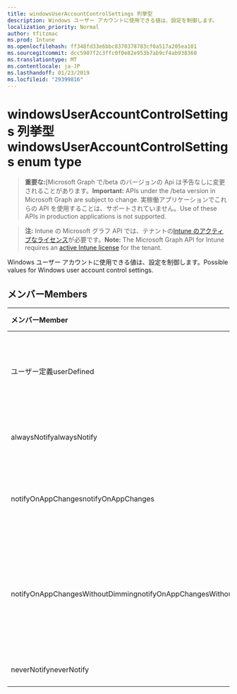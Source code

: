```yaml
---
title: windowsUserAccountControlSettings 列挙型
description: Windows ユーザー アカウントに使用できる値は、設定を制御します。
localization_priority: Normal
author: tfitzmac
ms.prod: Intune
ms.openlocfilehash: ff348fd33e6bbc8370378783cf0a517a205ea101
ms.sourcegitcommit: dcc5907f2c3ffc0f0e82e953b7ab9cf4ab938360
ms.translationtype: MT
ms.contentlocale: ja-JP
ms.lasthandoff: 01/23/2019
ms.locfileid: "29399816"
---
```

# <a name="windowsuseraccountcontrolsettings-enum-type"></a><span data-ttu-id="569ee-103">windowsUserAccountControlSettings 列挙型</span><span class="sxs-lookup"><span data-stu-id="569ee-103">windowsUserAccountControlSettings enum type</span></span>

> <span data-ttu-id="569ee-104">**重要な:**[Microsoft Graph で/beta のバージョンの Api は予告なしに変更されることがあります。</span><span class="sxs-lookup"><span data-stu-id="569ee-104">**Important:** APIs under the /beta version in Microsoft Graph are subject to change.</span></span> <span data-ttu-id="569ee-105">実稼働アプリケーションでこれらの API を使用することは、サポートされていません。</span><span class="sxs-lookup"><span data-stu-id="569ee-105">Use of these APIs in production applications is not supported.</span></span>

> <span data-ttu-id="569ee-106">**注:** Intune の Microsoft グラフ API では、テナントの[Intune のアクティブなライセンス](https://go.microsoft.com/fwlink/?linkid=839381)が必要です。</span><span class="sxs-lookup"><span data-stu-id="569ee-106">**Note:** The Microsoft Graph API for Intune requires an [active Intune license](https://go.microsoft.com/fwlink/?linkid=839381) for the tenant.</span></span>

<span data-ttu-id="569ee-107">Windows ユーザー アカウントに使用できる値は、設定を制御します。</span><span class="sxs-lookup"><span data-stu-id="569ee-107">Possible values for Windows user account control settings.</span></span>

## <a name="members"></a><span data-ttu-id="569ee-108">メンバー</span><span class="sxs-lookup"><span data-stu-id="569ee-108">Members</span></span>
|<span data-ttu-id="569ee-109">メンバー</span><span class="sxs-lookup"><span data-stu-id="569ee-109">Member</span></span>|<span data-ttu-id="569ee-110">値</span><span class="sxs-lookup"><span data-stu-id="569ee-110">Value</span></span>|<span data-ttu-id="569ee-111">説明</span><span class="sxs-lookup"><span data-stu-id="569ee-111">Description</span></span>|
|:---|:---|:---|
|<span data-ttu-id="569ee-112">ユーザー定義</span><span class="sxs-lookup"><span data-stu-id="569ee-112">userDefined</span></span>|<span data-ttu-id="569ee-113">0</span><span class="sxs-lookup"><span data-stu-id="569ee-113">0</span></span>|<span data-ttu-id="569ee-114">ユーザー定義、既定値、ない目的。</span><span class="sxs-lookup"><span data-stu-id="569ee-114">User Defined, default value, no intent.</span></span>|
|<span data-ttu-id="569ee-115">alwaysNotify</span><span class="sxs-lookup"><span data-stu-id="569ee-115">alwaysNotify</span></span>|<span data-ttu-id="569ee-116">1</span><span class="sxs-lookup"><span data-stu-id="569ee-116">1</span></span>|<span data-ttu-id="569ee-117">常に次のように通知します。</span><span class="sxs-lookup"><span data-stu-id="569ee-117">Always notify.</span></span>|
|<span data-ttu-id="569ee-118">notifyOnAppChanges</span><span class="sxs-lookup"><span data-stu-id="569ee-118">notifyOnAppChanges</span></span>|<span data-ttu-id="569ee-119">2</span><span class="sxs-lookup"><span data-stu-id="569ee-119">2</span></span>|<span data-ttu-id="569ee-120">アプリケーションの変更を通知します。</span><span class="sxs-lookup"><span data-stu-id="569ee-120">Notify on app changes.</span></span>|
|<span data-ttu-id="569ee-121">notifyOnAppChangesWithoutDimming</span><span class="sxs-lookup"><span data-stu-id="569ee-121">notifyOnAppChangesWithoutDimming</span></span>|<span data-ttu-id="569ee-122">3</span><span class="sxs-lookup"><span data-stu-id="569ee-122">3</span></span>|<span data-ttu-id="569ee-123">デスクトップを暗転しないアプリケーションの変更を通知します。</span><span class="sxs-lookup"><span data-stu-id="569ee-123">Notify on app changes without dimming desktop.</span></span>|
|<span data-ttu-id="569ee-124">neverNotify</span><span class="sxs-lookup"><span data-stu-id="569ee-124">neverNotify</span></span>|<span data-ttu-id="569ee-125">4</span><span class="sxs-lookup"><span data-stu-id="569ee-125">4</span></span>|<span data-ttu-id="569ee-126">通知しません。</span><span class="sxs-lookup"><span data-stu-id="569ee-126">Never notify.</span></span>|




